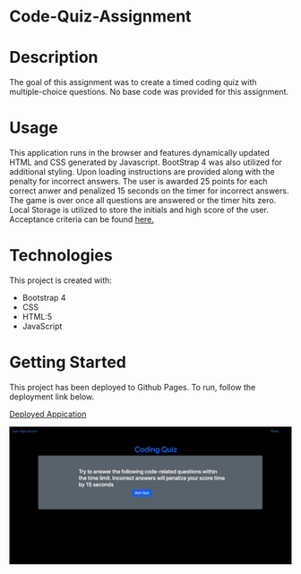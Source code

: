 # Code-Quiz-Assignment
# Description
The goal of this assignment was to create a timed coding quiz with multiple-choice questions. No base code was provided for this assignment.

# Usage
This application runs in the browser and features dynamically updated HTML and CSS generated by Javascript. BootStrap 4 was also utilized for additional styling.  Upon loading instructions are provided along with the  penalty for incorrect answers. The user is awarded 25 points for each correct anwer and penalized 15 seconds on the timer for incorrect answers.  The game is over once all questions are answered or the timer hits zero.  Local Storage is utilized to store the initials and high score of the user.  Acceptance criteria can be found [here.](https://github.com/Glove1911/Code-Quiz-Assignment/blob/main/Images/README.md)

# Technologies
This project is created with:

* Bootstrap 4
* CSS
* HTML:5
* JavaScript


# Getting Started
This project has been deployed to Github Pages.  To run, follow the deployment link below. 

[Deployed Appication](https://glove1911.github.io/Code-Quiz-Assignment/)

<img src="https://github.com/Glove1911/Code-Quiz-Assignment/blob/main/Images/F15FA58C-7D27-4B7D-BE30-8B5DC19C1ED0_1_105_c.jpeg">
